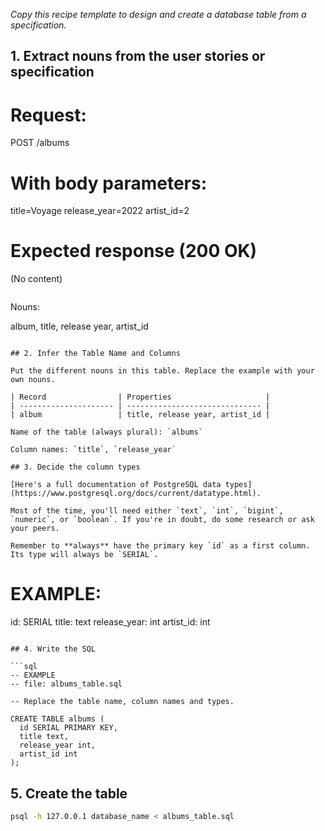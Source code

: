 _Copy this recipe template to design and create a database table from a specification._

## 1. Extract nouns from the user stories or specification

# Request:
POST /albums

# With body parameters:
title=Voyage
release_year=2022
artist_id=2

# Expected response (200 OK)
(No content)

```

```
Nouns:

album, title, release year, artist_id
```

## 2. Infer the Table Name and Columns

Put the different nouns in this table. Replace the example with your own nouns.

| Record                | Properties                     |
| --------------------- | ------------------------------ |
| album                 | title, release year, artist_id |

Name of the table (always plural): `albums`

Column names: `title`, `release_year`

## 3. Decide the column types

[Here's a full documentation of PostgreSQL data types](https://www.postgresql.org/docs/current/datatype.html).

Most of the time, you'll need either `text`, `int`, `bigint`, `numeric`, or `boolean`. If you're in doubt, do some research or ask your peers.

Remember to **always** have the primary key `id` as a first column. Its type will always be `SERIAL`.

```
# EXAMPLE:

id: SERIAL
title: text
release_year: int
artist_id: int
```

## 4. Write the SQL

```sql
-- EXAMPLE
-- file: albums_table.sql

-- Replace the table name, column names and types.

CREATE TABLE albums (
  id SERIAL PRIMARY KEY,
  title text,
  release_year int,
  artist_id int
);
```

## 5. Create the table

```bash
psql -h 127.0.0.1 database_name < albums_table.sql
```
